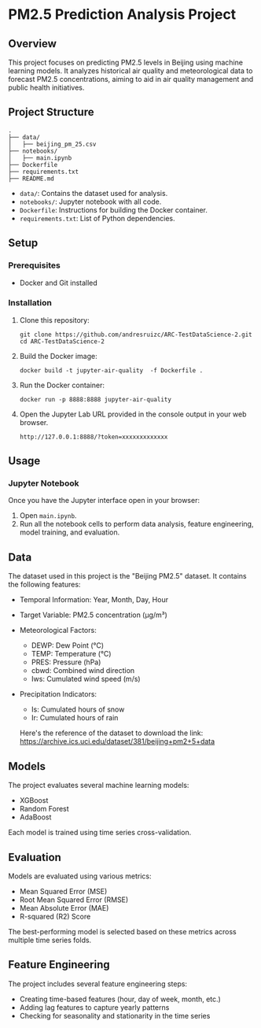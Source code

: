 # PM2.5 Prediction Analysis Project

## Overview

This project focuses on predicting PM2.5 levels in Beijing using machine learning models. It analyzes historical air quality and meteorological data to forecast PM2.5 concentrations, aiming to aid in air quality management and public health initiatives.

## Project Structure

```
.
├── data/
│   ├── beijing_pm_25.csv
├── notebooks/
│   ├── main.ipynb
├── Dockerfile
├── requirements.txt
├── README.md
```

- `data/`: Contains the dataset used for analysis.
- `notebooks/`: Jupyter notebook with all code.
- `Dockerfile`: Instructions for building the Docker container.
- `requirements.txt`: List of Python dependencies.

## Setup

### Prerequisites

- Docker and Git installed

### Installation

1. Clone this repository:
   ```
   git clone https://github.com/andresruizc/ARC-TestDataScience-2.git
   cd ARC-TestDataScience-2
   ```

2. Build the Docker image:
   ```
   docker build -t jupyter-air-quality  -f Dockerfile .
   ```

3. Run the Docker container:
   ```
   docker run -p 8888:8888 jupyter-air-quality
   ```

4. Open the Jupyter Lab URL provided in the console output in your web browser.
   ```
   http://127.0.0.1:8888/?token=xxxxxxxxxxxxx
   ```
## Usage

### Jupyter Notebook

Once you have the Jupyter interface open in your browser:

1. Open `main.ipynb`.
2. Run all the notebook cells to perform data analysis, feature engineering, model training, and evaluation.

## Data

The dataset used in this project is the "Beijing PM2.5" dataset. It contains the following features:

- Temporal Information: Year, Month, Day, Hour
- Target Variable: PM2.5 concentration (μg/m³)
- Meteorological Factors: 
  - DEWP: Dew Point (°C)
  - TEMP: Temperature (°C)
  - PRES: Pressure (hPa)
  - cbwd: Combined wind direction
  - Iws: Cumulated wind speed (m/s)
- Precipitation Indicators:
  - Is: Cumulated hours of snow
  - Ir: Cumulated hours of rain

  Here's the reference of the dataset to download the link: https://archive.ics.uci.edu/dataset/381/beijing+pm2+5+data

## Models

The project evaluates several machine learning models:

- XGBoost
- Random Forest
- AdaBoost

Each model is trained using time series cross-validation.

## Evaluation

Models are evaluated using various metrics:

- Mean Squared Error (MSE)
- Root Mean Squared Error (RMSE)
- Mean Absolute Error (MAE)
- R-squared (R2) Score

The best-performing model is selected based on these metrics across multiple time series folds.

## Feature Engineering

The project includes several feature engineering steps:

- Creating time-based features (hour, day of week, month, etc.)
- Adding lag features to capture yearly patterns
- Checking for seasonality and stationarity in the time series
